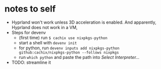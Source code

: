 # notes to self

- Hyprland won't work unless 3D acceleration is enabled. And apparently, Hyprland does not work in a VM,
- Steps for devenv
  - (first time) run `$ cachix use nixpkgs-python`
  - start a shell with `devenv init`
  - for python, run `devenv inputs add nixpkgs-python github:cachix/nixpkgs-python --follows nixpkgs`
  - run `which python` and paste the path into *Select Interpreter...*
- TODO: streamline it